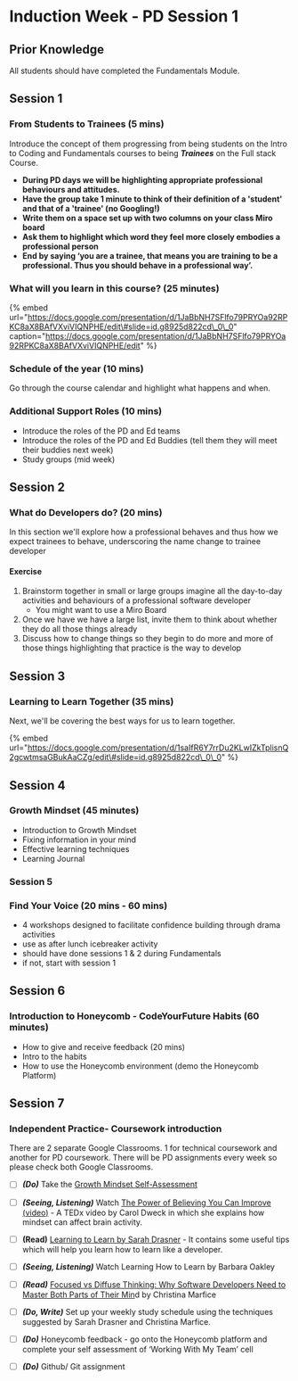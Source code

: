 # Induction Week - PD Session 1

## Prior Knowledge

All students should have completed the Fundamentals Module.

## Session 1

### From Students to Trainees \(5 mins\)

Introduce the concept of them progressing from being students on the Intro to Coding and Fundamentals courses to being _**Trainees**_ on the Full stack Course. 

* **During PD days we will be highlighting appropriate professional behaviours and attitudes.** 
* **Have the group take 1 minute to think of their definition of a 'student' and that of a 'trainee' \(no Googling!\)** 
* **Write them on a space set up with two columns on your class Miro board**
* **Ask them to highlight which word they feel more closely embodies a professional person**
* **End by saying ‘you are a trainee, that means you are training to be a professional. Thus you should behave in a professional way’.**

### What will you learn in this course? \(25 minutes\)

{% embed url="https://docs.google.com/presentation/d/1JaBbNH7SFlfo79PRYOa92RPKC8aX8BAfVXviVIQNPHE/edit\#slide=id.g8925d822cd\_0\_0" caption="https://docs.google.com/presentation/d/1JaBbNH7SFlfo79PRYOa92RPKC8aX8BAfVXviVIQNPHE/edit" %}

### Schedule of the year \(10 mins\)

Go through the course calendar and highlight what happens and when.

### Additional Support Roles \(10 mins\)

* Introduce the roles of the PD and Ed teams 
* Introduce the roles of the PD and Ed Buddies \(tell them they will meet their buddies next week\)
* Study groups \(mid week\)

## Session 2 

### What do Developers do?  \(20 mins\)

In this section we'll explore how a professional behaves and thus how we expect trainees to behave, underscoring the name change to trainee developer

#### Exercise

1. Brainstorm together in small or large groups imagine all the day-to-day activities and behaviours of a professional software developer
   * You might want to use a Miro Board
2. Once we have we have a large list, invite them to think about whether they do all those things already
3. Discuss how to change things so they begin to do more and more of those things highlighting that practice is the way to develop

## Session 3 

### Learning to Learn Together \(35 mins\)

Next, we'll be covering the best ways for us to learn together. 

{% embed url="https://docs.google.com/presentation/d/1saIfR6Y7rrDu2KLwIZkTplisnQ2gcwtmsaGBukAaCZg/edit\#slide=id.g8925d822cd\_0\_0" %}



## Session 4 

### Growth Mindset \(45 minutes\)

* Introduction to Growth Mindset 
* Fixing information in your mind
* Effective learning techniques
* Learning Journal

### Session 5 

### Find Your Voice \(20 mins - 60 mins\)

* 4 workshops designed to facilitate confidence building through drama activities
* use as after lunch icebreaker activity
* should have done sessions 1 & 2 during Fundamentals
* if not, start with session 1 

## Session 6

### Introduction to Honeycomb - CodeYourFuture Habits \(60 minutes\)

* How to give and receive feedback \(20 mins\)
* Intro to the habits 
* How to use the Honeycomb environment \(demo the Honeycomb Platform\)

## Session 7 

### Independent Practice- Coursework introduction 

There are 2 separate Google Classrooms. 1 for technical coursework and another for PD coursework. There will be PD assignments every week so please check both Google Classrooms. 

* [ ] _**\(Do\)**_ Take the [Growth Mindset Self-Assessment](https://www.positivityguides.net/test-your-mindset-quiz/)
* [ ] _**\(Seeing, Listening\)**_ Watch [The Power of Believing You Can Improve \(video\)](https://www.youtube.com/watch?v=_X0mgOOSpLU) - A TEDx video by Carol Dweck in which she explains how mindset can affect brain activity.
* [ ] **\(Read\)** [Learning to Learn by Sarah Drasner](https://css-tricks.com/learning-to-learn/) - It contains some useful tips which will help you learn how to learn like a developer. 
* [ ] _**\(Seeing, Listening\)**_ Watch Learning How to Learn by Barbara Oakley 
* [ ] _**\(Read\)**_ [Focused vs Diffuse Thinking: Why Software Developers Need to Master Both Parts of Their Min](https://www.7pace.com/blog/focused-vs-diffuse-thinking)d by Christina Marfice 
* [ ] _**\(Do, Write\)**_ Set up your weekly study schedule using the techniques suggested by Sarah Drasner and Christina Marfice.
* [ ] _**\(Do\)**_ Honeycomb feedback - go onto the Honeycomb platform and complete your self assessment of ‘Working With My Team’ cell
* [ ] _**\(Do\)**_ Github/ Git assignment



